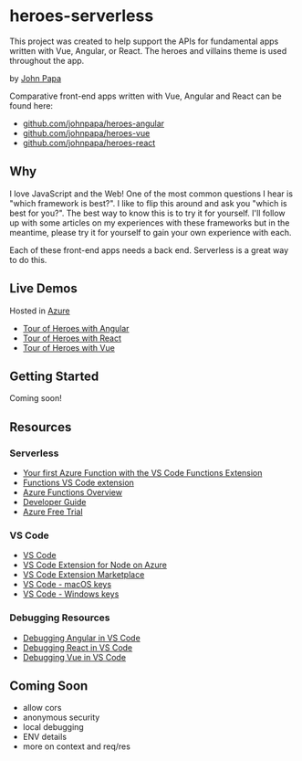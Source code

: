# heroes-serverless

This project was created to help support the APIs for fundamental apps written with Vue, Angular, or React. The heroes and villains theme is used throughout the app.

by [John Papa](http://twitter.com/john_papa)

Comparative front-end apps written with Vue, Angular and React can be found here:

- [github.com/johnpapa/heroes-angular](https://github.com/johnpapa/heroes-angular)
- [github.com/johnpapa/heroes-vue](https://github.com/johnpapa/heroes-vue)
- [github.com/johnpapa/heroes-react](https://github.com/johnpapa/heroes-react)

## Why

I love JavaScript and the Web! One of the most common questions I hear is "which framework is best?". I like to flip this around and ask you "which is best for you?". The best way to know this is to try it for yourself. I'll follow up with some articles on my experiences with these frameworks but in the meantime, please try it for yourself to gain your own experience with each.

Each of these front-end apps needs a back end. Serverless is a great way to do this.

## Live Demos

Hosted in [Azure](https://azure.microsoft.com/en-us/free/?wt.mc_id=heroesserverless-github-jopapa)

- [Tour of Heroes with Angular](https://papa-heroes-angular.azurewebsites.net)
- [Tour of Heroes with React](https://papa-heroes-react.azurewebsites.net)
- [Tour of Heroes with Vue](https://papa-heroes-vue.azurewebsites.net)

## Getting Started

Coming soon!

## Resources

### Serverless

- [Your first Azure Function with the VS Code Functions Extension](https://code.visualstudio.com/tutorials/functions-extension/getting-started?wt.mc_id=heroesserverless-github-jopapa)
- [Functions VS Code extension](https://marketplace.visualstudio.com/items?itemName=ms-azuretools.vscode-azurefunctions&wt.mc_id=heroesserverless-github-jopapa)
- [Azure Functions Overview](https://docs.microsoft.com/en-us/azure/azure-functions/functions-overview?wt.mc_id=heroesserverless-github-jopapa)
- [Developer Guide](https://docs.microsoft.com/en-us/azure/azure-functions/functions-reference?wt.mc_id=heroesserverless-github-jopapa)
- [Azure Free Trial](https://azure.microsoft.com/en-us/free/?wt.mc_id=heroesserverless-github-jopapa)

### VS Code

- [VS Code](https://code.visualstudio.com?wt.mc_id=heroesserverless-github-jopapa)
- [VS Code Extension for Node on Azure](https://marketplace.visualstudio.com/items?itemName=ms-vscode.vscode-node-azure-pack&WT.mc_id=heroesserverless-github-jopapa)
- [VS Code Extension Marketplace](https://marketplace.visualstudio.com/vscode?wt.mc_id=heroesserverless-github-jopapa)
- [VS Code - macOS keys](https://code.visualstudio.com/shortcuts/keyboard-shortcuts-macos.pdf?WT.mc_id=heroesserverless-github-jopapa)
- [VS Code - Windows keys](https://code.visualstudio.com/shortcuts/keyboard-shortcuts-windows.pdf?WT.mc_id=heroesserverless-github-jopapa)

### Debugging Resources

- [Debugging Angular in VS Code](https://code.visualstudio.com/docs/nodejs/angular-tutorial?wt.mc_id=heroesvue-github-jopapa)
- [Debugging React in VS Code](https://code.visualstudio.com/docs/nodejs/reactjs-tutorial?wt.mc_id=heroesvue-github-jopapa)
- [Debugging Vue in VS Code](https://code.visualstudio.com/docs/nodejs/vuejs-tutorial?wt.mc_id=heroesvue-github-jopapa)

## Coming Soon

- allow cors
- anonymous security
- local debugging
- ENV details
- more on context and req/res
